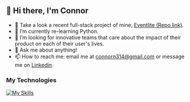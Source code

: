 ## 👋 Hi there, I'm Connor

- 🔭 Take a look a recent full-stack project of mine, [Eventlite (Repo link)](https://github.com/connorn314/Eventlite-Full-Stack).
- 🌱 I’m currently re-learning Python.
- 🤔 I’m looking for innovative teams that care about the impact of their product on each of their user's lives.
- 💬 Ask me about anything!
- 📫 How to reach me: email me at connorn314@gmail.com or message me on [Linkedin](https://www.linkedin.com/in/connor-norton-318b0a19a/).

### My Technologies

[![My Skills](https://skillicons.dev/icons?i=js,ruby,py,react,rails,express,nodejs,jquery,sqlite,postgres,html,css,webpack,aws,vscode,git)](https://skillicons.dev)


